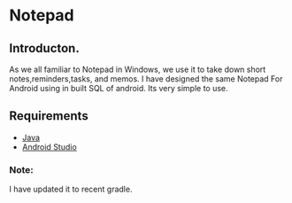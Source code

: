 # Notepad

## Introducton.

As we all familiar to Notepad in Windows, we use it to take down short notes,reminders,tasks, and memos. I have designed the same Notepad For Android using in built SQL of android.
Its very simple to use.

## Requirements

* [Java](http://www.oracle.com/technetwork/java/javase/downloads/jre8-downloads-2133155.html)
* [Android Studio](https://developer.android.com/studio/)

### Note:  
I have updated it to recent gradle.
